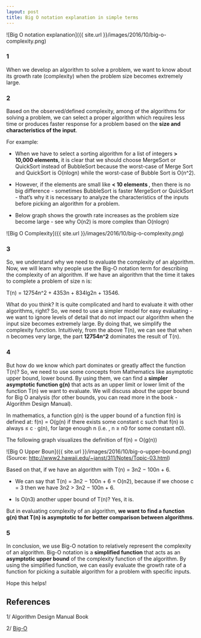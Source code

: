 ```yaml
---
layout: post
title: Big O notation explanation in simple terms
---
```


![Big O notation explanation]({{ site.url }}/images/2016/10/big-o-complexity.png)

### 1

When we develop an algorithm to solve a problem, we want to know about its growth rate (complexity) when the problem size becomes extremely large.

### 2

Based on the observed/defined complexity, among of the algorithms for solving a problem, we can select a proper algorithm which requires less time or produces faster response for a problem based on the <b>size and characteristics of the input</b>.

For example:

+ When we have to select a sorting algorithm for a list of integers <b> > 10,000 elements</b>, it is clear that we should choose MergeSort or QuickSort instead of BubbleSort because the worst-case of Merge Sort and QuickSort is O(nlogn) while the worst-case of Bubble Sort is O(n^2).

+ However, if the elements are small like <b> < 10 elements </b>, then there is no big difference - sometimes BubbleSort is faster MergeSort or QuickSort - that’s why it is necessary to analyze the characteristics of the inputs before picking an algorithm for a problem.

+ Below graph shows the growth rate increases as the problem size become large - see why O(n2) is more complex than O(nlogn)

![Big O Complexity]({{ site.url }}/images/2016/10/big-o-complexity.png)

### 3
So, we understand why we need to evaluate the complexity of an algorithm. Now, we will learn why people use the Big-O notation term for describing the complexity of an algorithm. If we have an algorithm that the time it takes to complete a problem of size n is:

T(n) = 12754n^2 + 4353n + 834lg2n + 13546.

What do you think? It is quite complicated and hard to evaluate it with other algorithms, right? So, we need to use a simpler model for easy evaluating - we want to ignore levels of detail that do not impact our algorithm when the input size becomes extremely large. By doing that, we simplify the complexity function. Intuitively, from the above T(n), we can see that when n becomes very large, the part <b>12754n^2</b> dominates the result of T(n).

### 4
But how do we know which part dominates or greatly affect the function T(n)? So, we need to use some concepts from Mathematics like asymptotic upper bound, lower bound. By using them, we can find a <b>simpler asymptotic  function g(n)</b> that acts as an upper limit or lower limit of the function T(n) we want to evaluate. We will discuss about the upper bound for Big O analysis (for other bounds, you can read more in the book - Algorithm Design Manual).

In mathematics, a function g(n) is the upper bound of a function f(n) is defined at: f(n) = O(g(n) if there exists some constant c such that f(n) is always ≤ c · g(n), for large enough n (i.e. , n ≥ n0 for some constant n0).

The following graph visualizes the definition of f(n) = O(g(n))

![Big O Upper Boun]({{ site.url }}/images/2016/10/big-o-upper-bound.png)
(Source: http://www2.hawaii.edu/~janst/311/Notes/Topic-03.html)


Based on that, if we have an algorithm with T(n) = 3n2 − 100n + 6.

+ We can  say that T(n) = 3n2 − 100n + 6 = O(n2), because if we choose c = 3 then we have 3n2 > 3n2 − 100n + 6.

+ Is O(n3) another upper bound of T(n)? Yes, it is.

But in evaluating complexity of an algorithm, <b>we want to find a function g(n) that T(n) is asymptotic to for better comparison between algorithms</b>.

### 5
In conclusion, we use Big-O notation to relatively represent the complexity of an algorithm. Big-O notation is a <b>simplified function</b> that acts as an <b>asymptotic upper bound</b> of the complexity function of the algorithm. By using the simplified function, we can easily evaluate the growth rate of a function for picking a suitable algorithm for a problem with specific inputs.

Hope this helps!

## References

1/ Algorithm Design Manual Book

2/ [Big-O](http://web.mit.edu/16.070/www/lecture/big_o.pdf)